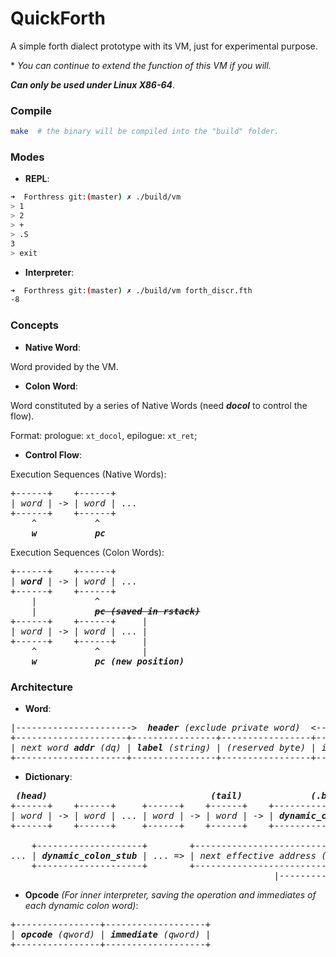 
# QuickForth
A simple forth dialect prototype with its VM, just for experimental purpose. 

\* *You can continue to extend the function of this VM if you will.*

***Can only be used under Linux X86-64***.

### Compile

```bash
make  # the binary will be compiled into the "build" folder.
```

### Modes

* **REPL**:

```bash
➜  Forthress git:(master) ✗ ./build/vm
> 1
> 2
> +
> .S
3
> exit
```

* **Interpreter**:

```bash
➜  Forthress git:(master) ✗ ./build/vm forth_discr.fth
-8
```

### Concepts

* **Native Word**: 

Word provided by the VM.

* **Colon Word**:

Word constituted by a series of Native Words (need ***docol*** to control the flow). 

Format: prologue: `xt_docol`, epilogue: `xt_ret`;

* **Control Flow**:

Execution Sequences (Native Words):

<pre>
+------+    +------+ 
| <i>word</i> | -> | <i>word</i> | ...
+------+    +------+
    ^           ^
    <i><b>w</b></i>           <i><b>pc</b></i>
</pre>


Execution Sequences (Colon Words):

<pre>
+------+    +------+ 
| <i><b>word</b></i> | -> | <i>word</i> | ...
+------+    +------+
    |           ^
    |           <i><b><s>pc (saved in rstack)</s></b></i>
+------+    +------+     |
| <i>word</i> | -> | <i>word</i> | ... |
+------+    +------+     | 
    ^           ^        |
    <i><b>w</b></i>           <i><b>pc (new position)</b></i> 
</pre>



### Architecture

* **Word**:

<pre>
|---------------------->  <i><b>header</b> (exclude private word)</i>  <---------------------|
+---------------------+----------------+-----------------+---------------------+
| <i>next word <b>addr</b> (dq)</i> | <i><b>label</b> (string)</i> | <i>(reserved byte)</i> | <i>implementation <b>addr</b></i> |
+---------------------+----------------+-----------------+---------------------+
</pre>

* **Dictionary**:

<pre>
 <i><b>(head)</b></i>                               <i><b>(tail)</b></i>             <i><b>(.bss)</b></i>
+------+    +------+     +------+    +------+    +--------------------+
| <i>word</i> | -> | <i>word</i> | ... | <i>word</i> | -> | <i>word</i> | -> | <i><b>dynamic_colon_stub</b></i> | -> <i>(dynamic words)</i>
+------+    +------+     +------+    +------+    +--------------------+
                                                     
    +--------------------+        +-------------------------------------+
... | <i><b>dynamic_colon_stub</b></i> | ... => | <i>next effective address (dq)</i> | <i>words</i> | ... 
    +--------------------+        +-------------------------------------+
                                                  |--------------|--------^
</pre>

* **Opcode** *(For inner interpreter, saving the operation and immediates of each dynamic colon word)*:

<pre>
+----------------+-------------------+
| <i><b>opcode</b> (qword)</i> | <i><b>immediate</b> (qword)</i> |
+----------------+-------------------+
</pre>
